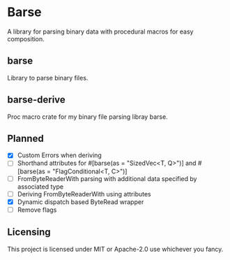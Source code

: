 # Barse
A library for parsing binary data with procedural macros for easy composition.

## barse
Library to parse binary files.

## barse-derive
Proc macro crate for my binary file parsing libray barse.

## Planned
- [x] Custom Errors when deriving
- [ ] Shorthand attributes for #[barse(as = "SizedVec<T, Q>")] and #[barse(as = "FlagConditional<T, C>")]
- [ ] FromByteReaderWith parsing with additional data specified by associated type
- [ ] Deriving FromByteReaderWith using attributes
- [x] Dynamic dispatch based ByteRead wrapper 
- [ ] Remove flags

## Licensing
This project is licensed under MIT or Apache-2.0 use whichever you fancy.
